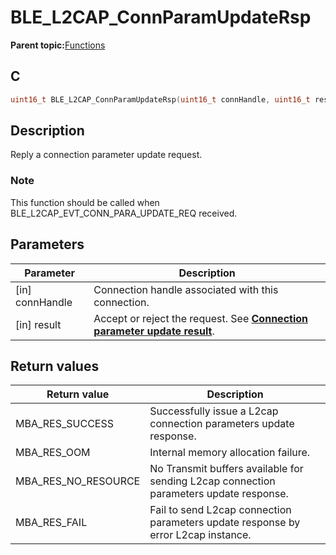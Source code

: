# BLE\_L2CAP\_ConnParamUpdateRsp

**Parent topic:**[Functions](GUID-B780FD08-A101-4686-A604-9AF23DB222E0.md)

## C

```c
uint16_t BLE_L2CAP_ConnParamUpdateRsp(uint16_t connHandle, uint16_t result);
```

## Description

Reply a connection parameter update request.

### Note

This function should be called when BLE\_L2CAP\_EVT\_CONN\_PARA\_UPDATE\_REQ received.

## Parameters

|Parameter|Description|
|---------|-----------|
|\[in\] connHandle|Connection handle associated with this connection.|
|\[in\] result|Accept or reject the request. See **[Connection parameter update result](GUID-C35721F1-C7BA-41E0-8385-5332C466D116.md)**.|

## Return values

|Return value|Description|
|------------|-----------|
|MBA\_RES\_SUCCESS|Successfully issue a L2cap connection parameters update response.|
|MBA\_RES\_OOM|Internal memory allocation failure.|
|MBA\_RES\_NO\_RESOURCE|No Transmit buffers available for sending L2cap connection parameters update response.|
|MBA\_RES\_FAIL|Fail to send L2cap connection parameters update response by error L2cap instance.|

